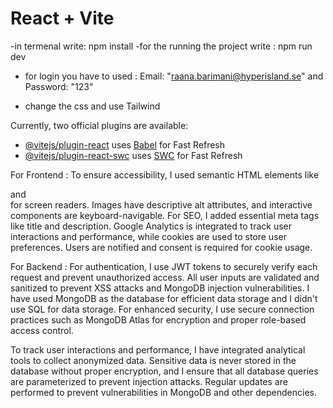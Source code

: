 # React + Vite

-in termenal write: npm install
-for the running the project write : npm run dev

- for login you have to used : Email: "raana.barimani@hyperisland.se" and Password: "123"

- change the css and use Tailwind

Currently, two official plugins are available:

- [@vitejs/plugin-react](https://github.com/vitejs/vite-plugin-react/blob/main/packages/plugin-react/README.md) uses [Babel](https://babeljs.io/) for Fast Refresh
- [@vitejs/plugin-react-swc](https://github.com/vitejs/vite-plugin-react-swc) uses [SWC](https://swc.rs/) for Fast Refresh

For Frontend :
To ensure accessibility, I used semantic HTML elements like <main> and <section> for screen readers. Images have descriptive alt attributes, and interactive components are keyboard-navigable. For SEO, I added essential meta tags like title and description. Google Analytics is integrated to track user interactions and performance, while cookies are used to store user preferences. Users are notified and consent is required for cookie usage.

For Backend :
For authentication, I use JWT tokens to securely verify each request and prevent unauthorized access. All user inputs are validated and sanitized to prevent XSS attacks and MongoDB injection vulnerabilities. I have used MongoDB as the database for efficient data storage and I didn't use SQL for data storage. For enhanced security, I use secure connection practices such as MongoDB Atlas for encryption and proper role-based access control.

To track user interactions and performance, I have integrated analytical tools to collect anonymized data. Sensitive data is never stored in the database without proper encryption, and I ensure that all database queries are parameterized to prevent injection attacks. Regular updates are performed to prevent vulnerabilities in MongoDB and other dependencies.

